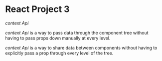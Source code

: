 # React Project 3

*context Api*

*context Api* is a way to pass data through the component tree without having to pass props down manually at every level.

*context Api* is a way to share data between components without having to explicitly pass a prop through every level of the tree.

